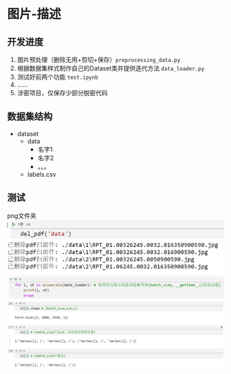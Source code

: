 # 图片-描述

## 开发进度
1. 图片预处理（删除无用+剪切+保存）`preprocessing_data.py`
2. 根据数据集样式制作自己的Dataset类并提供迭代方法 `data_loader.py`
3. 测试好前两个功能 `test.ipynb`
4. ……
5. 涉密项目，仅保存少部分脱密代码

## 数据集结构
* dataset
  * data
    * 名字1
    * 名字2
    * 。。。
  * labels.csv

## 测试
png文件夹
![](https://github.com/Shicc/CD_ITB/raw/master/png/3.png)
![](https://github.com/Shicc/CD_ITB/raw/master/png/1.png)
![](https://github.com/Shicc/CD_ITB/raw/master/png/2.png)
